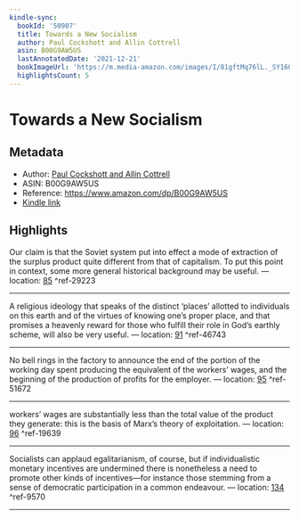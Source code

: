 ```yaml
---
kindle-sync:
  bookId: '50907'
  title: Towards a New Socialism
  author: Paul Cockshott and Allin Cottrell
  asin: B00G9AW5US
  lastAnnotatedDate: '2021-12-21'
  bookImageUrl: 'https://m.media-amazon.com/images/I/81gftMq76lL._SY160.jpg'
  highlightsCount: 5
---
```

# Towards a New Socialism
## Metadata
* Author: [Paul Cockshott and Allin Cottrell](https://www.amazon.com/Paul-Cockshott/e/B001K8BSB6/ref=dp_byline_cont_ebooks_1)
* ASIN: B00G9AW5US
* Reference: https://www.amazon.com/dp/B00G9AW5US
* [Kindle link](kindle://book?action=open&asin=B00G9AW5US)

## Highlights
Our claim is that the Soviet system put into effect a mode of extraction of the surplus product quite different from that of capitalism. To put this point in context, some more general historical background may be useful. — location: [85](kindle://book?action=open&asin=B00G9AW5US&location=85) ^ref-29223

---
A religious ideology that speaks of the distinct ‘places’ allotted to individuals on this earth and of the virtues of knowing one’s proper place, and that promises a heavenly reward for those who fulfill their role in God’s earthly scheme, will also be very useful. — location: [91](kindle://book?action=open&asin=B00G9AW5US&location=91) ^ref-46743

---
No bell rings in the factory to announce the end of the portion of the working day spent producing the equivalent of the workers’ wages, and the beginning of the production of profits for the employer. — location: [95](kindle://book?action=open&asin=B00G9AW5US&location=95) ^ref-51672

---
workers’ wages are substantially less than the total value of the product they generate: this is the basis of Marx’s theory of exploitation. — location: [96](kindle://book?action=open&asin=B00G9AW5US&location=96) ^ref-19639

---
Socialists can applaud egalitarianism, of course, but if individualistic monetary incentives are undermined there is nonetheless a need to promote other kinds of incentives—for instance those stemming from a sense of democratic participation in a common endeavour. — location: [134](kindle://book?action=open&asin=B00G9AW5US&location=134) ^ref-9570

---
